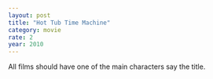 ```yaml
---
layout: post
title: "Hot Tub Time Machine"
category: movie
rate: 2
year: 2010
---
```


All films should have one of the main characters say the title.
